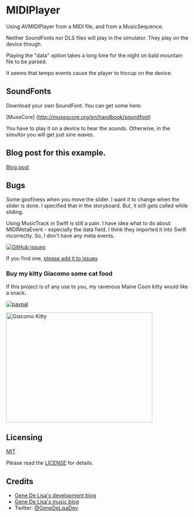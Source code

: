 # MIDIPlayer

Using AVMIDIPlayer from a MIDI file, and from a MusicSequence.

Neither SoundFonts nor DLS files will play in the simulator. They play on the device though.

Playing the "data" option takes a long time for the night on bald mountain file to be parsed.

It seems that tempo events cause the player to hiccup on the device.

## SoundFonts

Download your own SoundFont. You can get some here:

[MuseCore] (http://musescore.org/en/handbook/soundfont)

You have to play it on a device to hear the sounds. Otherwise, in the simultor you will get just sine waves.

## Blog post for this example.

[Blog post](http://www.rockhoppertech.com/blog/swift-and-avmidiplayer)



## Bugs

Some goofiness when you move the slider. I want it to change when the slider is done.
I specified that in the storyboard. But, it still gets called while sliding.

Using MusicTrack in Swift is still a pain. I have idea what to do about MIDIMetaEvent - especially the data field. I think they imported it into Swift incorrectly. So, I don't have any meta events.

[![GitHub issues](https://img.shields.io/github/issues/genedelisa/MIDIPlayer.svg)](https://github.com/genedelisa/MIDIPlayer/issues)

If you find one, [please add it to issues](https://github.com/genedelisa/MIDIPlayer/issues)

### Buy my kitty Giacomo some cat food

If this project is of any use to you, my ravenous Maine Coon kitty would like a snack.

[![paypal](https://www.paypalobjects.com/en_US/i/btn/btn_donate_SM.gif)](https://www.paypal.com/cgi-bin/webscr?cmd=_donations&business=F5KE9Z29MH8YQ&bnP-DonationsBF:btn_donate_SM.gif:NonHosted)

<img src="http://www.rockhoppertech.com/blog/wp-content/uploads/2015/05/IMG_0657.png" alt="Giacomo Kitty" width="400" height="300">


## Licensing

[MIT](https://en.wikipedia.org/wiki/MIT_License)

Please read the [LICENSE](LICENSE) for details.

## Credits

*	[Gene De Lisa's development blog](http://rockhoppertech.com/blog/)
*	[Gene De Lisa's music blog](http://genedelisa.com/)
*   Twitter: [@GeneDeLisaDev](http://twitter.com/genedelisadev)